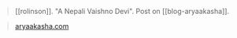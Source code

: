 > [[rolinson]]. "A Nepali Vaishno Devi". Post on [[blog-aryaakasha]].

> [aryaakasha.com](https://aryaakasha.com/2022/06/09/a-nepali-vaishno-devi/)